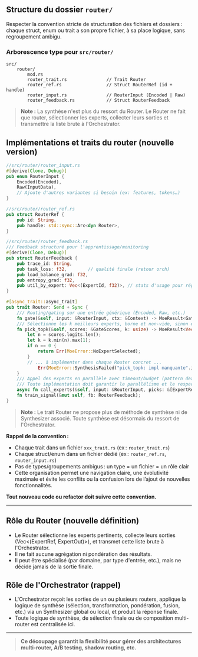 ## Structure du dossier `router/`


Respecter la convention stricte de structuration des fichiers et dossiers : chaque struct, enum ou trait a son propre fichier, à sa place logique, sans regroupement ambigu.


### Arborescence type pour `src/router/`

```
src/
	router/
		mod.rs
		router_trait.rs               // Trait Router
		router_ref.rs                 // Struct RouterRef (id + handle)
		router_input.rs               // RouterInput (Encoded | Raw)
		router_feedback.rs            // Struct RouterFeedback
```

> **Note :** La synthèse n'est plus du ressort du Router. Le Router ne fait que router, sélectionner les experts, collecter leurs sorties et transmettre la liste brute à l'Orchestrator.


## Implémentations et traits du router (nouvelle version)

```rust
//src/router/router_input.rs
#[derive(Clone, Debug)]
pub enum RouterInput {
	Encoded(Encoded),
	Raw(InputData),
	// Ajoute d'autres variantes si besoin (ex: features, tokens…)
}
```

```rust
//src/router/router_ref.rs
pub struct RouterRef {
	pub id: String,
	pub handle: std::sync::Arc<dyn Router>,
}
```

```rust
//src/router/router_feedback.rs
/// Feedback structuré pour l'apprentissage/monitoring
#[derive(Clone, Debug)]
pub struct RouterFeedback {
	pub trace_id: String,
	pub task_loss: f32,        // qualité finale (retour orch)
	pub load_balance_grad: f32,
	pub entropy_grad: f32,
	pub util_by_expert: Vec<(ExpertId, f32)>, // stats d'usage pour régul.
}
```

```rust
#[async_trait::async_trait]
pub trait Router: Send + Sync {
	/// Routing/gating sur une entrée générique (Encoded, Raw, etc.)
	fn gate(&self, input: &RouterInput, ctx: &Context) -> MoeResult<GateScores>;
	/// Sélectionne les k meilleurs experts, borne et non-vide, sinon erreur explicite.
	fn pick_topk(&self, scores: &GateScores, k: usize) -> MoeResult<Vec<ExpertRef>> {
		let n = scores.logits.len();
		let k = k.min(n).max(1);
		if n == 0 {
			return Err(MoeError::NoExpertSelected);
		}
		// ... à implémenter dans chaque Router concret ...
			Err(MoeError::SynthesisFailed("pick_topk: impl manquante".into()))
	}
	/// Appel des experts en parallèle avec timeout/budget (pattern deadline/cancel obligatoire)
	/// Toute implémentation doit garantir le parallélisme et le respect du budget/timeout pour chaque expert.
	async fn call_experts(&self, input: &RouterInput, picks: &[ExpertRef], ctx: &Context) -> MoeResult<Vec<(ExpertRef, ExpertOut)>>;
	fn train_signal(&mut self, fb: RouterFeedback);
}
```

> **Note :** Le trait Router ne propose plus de méthode de synthèse ni de Synthesizer associé. Toute synthèse est désormais du ressort de l'Orchestrator.

**Rappel de la convention :**
- Chaque trait dans un fichier `xxx_trait.rs` (ex : `router_trait.rs`)
- Chaque struct/enum dans un fichier dédié (ex : `router_ref.rs`, `router_input.rs`)
- Pas de types/groupements ambigus : un type = un fichier = un rôle clair
- Cette organisation permet une navigation claire, une évolutivité maximale et évite les conflits ou la confusion lors de l’ajout de nouvelles fonctionnalités.

**Tout nouveau code ou refactor doit suivre cette convention.**

---

## Rôle du Router (nouvelle définition)

- Le Router sélectionne les experts pertinents, collecte leurs sorties (Vec<(ExpertRef, ExpertOut)>), et transmet cette liste brute à l'Orchestrator.
- Il ne fait aucune agrégation ni pondération des résultats.
- Il peut être spécialisé (par domaine, par type d'entrée, etc.), mais ne décide jamais de la sortie finale.


## Rôle de l'Orchestrator (rappel)

- L'Orchestrator reçoit les sorties de un ou plusieurs routers, applique la logique de synthèse (sélection, transformation, pondération, fusion, etc.) via un Synthesizer global ou local, et produit la réponse finale.
- Toute logique de synthèse, de sélection finale ou de composition multi-router est centralisée ici.

---

> **Ce découpage garantit la flexibilité pour gérer des architectures multi-router, A/B testing, shadow routing, etc.**
